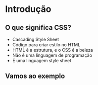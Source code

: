 # Introdução

## O que significa CSS?

* Cascading Style Sheet
* Código para criar estilo no HTML
* HTML é a estrutura, e o CSS é a beleza
* Não é uma linguagem de programação
* É uma linguagem style sheet

## Vamos ao exemplo

